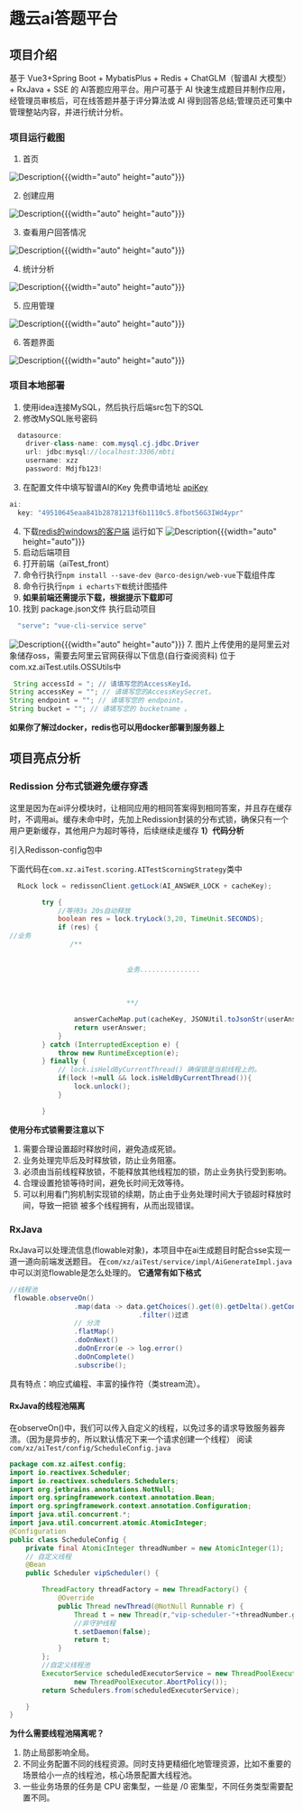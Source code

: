 # 趣云ai答题平台
## 项目介绍
基于 Vue3+Spring Boot + MybatisPlus + Redis + ChatGLM（智谱AI 大模型）+ RxJava + SSE 的 AI答题应用平台。用户可基于 AI 快速生成题目并制作应用，经管理员审核后，可在线答题并基于评分算法或 AI 得到回答总结;管理员还可集中管理整站内容，并进行统计分析。

### 项目运行截图
1. 首页

![Description](https://xzai-platform.oss-cn-guangzhou.aliyuncs.com/blogc952ed.png){{{width="auto" height="auto"}}}

2. 创建应用

![Description](https://xzai-platform.oss-cn-guangzhou.aliyuncs.com/bloga09abd.png){{{width="auto" height="auto"}}}

3. 查看用户回答情况

![Description](https://xzai-platform.oss-cn-guangzhou.aliyuncs.com/blog2b2d18.png){{{width="auto" height="auto"}}}

4. 统计分析

![Description](https://xzai-platform.oss-cn-guangzhou.aliyuncs.com/blogaa31a6.png){{{width="auto" height="auto"}}}

5. 应用管理

![Description](https://xzai-platform.oss-cn-guangzhou.aliyuncs.com/blog0cc07c.png){{{width="auto" height="auto"}}}

6. 答题界面

![Description](https://xzai-platform.oss-cn-guangzhou.aliyuncs.com/blog74a3ce.png){{{width="auto" height="auto"}}}

### 项目本地部署
1. 使用idea连接MySQL，然后执行后端src包下的SQL
2. 修改MySQL账号密码
``` java
  datasource:
    driver-class-name: com.mysql.cj.jdbc.Driver
    url: jdbc:mysql://localhost:3306/mbti
    username: xzz
    password: Mdjfb123!
```
3. 在配置文件中填写智谱AI的Key 免费申请地址 [apiKey](https://www.bigmodel.cn/usercenter/proj-mgmt/apikeys)
```java
ai:
  key: "49510645eaa841b28781213f6b1110c5.8fbot56G3IWd4ypr"
```
4. 下载[redis的windows的客户端](https://github.com/tporadowski/redis/releases ) 运行如下
   ![Description](https://xzai-platform.oss-cn-guangzhou.aliyuncs.com/blogd75514.png){{{width="auto" height="auto"}}}
5. 启动后端项目
6. 打开前端（aiTest_front）
7. 命令行执行`npm install --save-dev @arco-design/web-vue`下载组件库
8. 命令行执行`npm i echarts下载`统计图插件
9. **如果前端还需提示下载，根据提示下载即可**
10. 找到 package.json文件 执行启动项目
 ``` bash
   "serve": "vue-cli-service serve"
 ```
![Description](https://xzai-platform.oss-cn-guangzhou.aliyuncs.com/blog37c501.png){{{width="auto" height="auto"}}}
7. 图片上传使用的是阿里云对象储存oss，需要去阿里云官网获得以下信息(自行查阅资料) 位于com.xz.aiTest.utils.OSSUtils中
``` java
 String accessId = "; // 请填写您的AccessKeyId。
String accessKey = ""; // 请填写您的AccessKeySecret。
String endpoint = ""; // 请填写您的 endpoint。
String bucket = ""; // 请填写您的 bucketname 。
```
**如果你了解过docker，redis也可以用docker部署到服务器上**

## 项目亮点分析
### Redission 分布式锁避免缓存穿透
这里是因为在ai评分模块时，让相同应用的相同答案得到相同答案，并且存在缓存时，不调用ai。缓存未命中时，先加上Redission封装的分布式锁，确保只有一个用户更新缓存，其他用户为超时等待，后续继续走缓存
**1）代码分析**

引入Redisson-config包中

下面代码在`com.xz.aiTest.scoring.AITestScorningStrategy`类中
``` java
  RLock lock = redissonClient.getLock(AI_ANSWER_LOCK + cacheKey);

        try {
            //等待3s 20s自动释放
            boolean res = lock.tryLock(3,20, TimeUnit.SECONDS);
            if (res) {
//业务
               /**
							 							 
							 
							 业务...............
							 
							 			 
							 
							 **/

                answerCacheMap.put(cacheKey, JSONUtil.toJsonStr(userAnswer));
                return userAnswer;
            }
        } catch (InterruptedException e) {
            throw new RuntimeException(e);
        } finally {
            // lock.isHeldByCurrentThread() 确保锁是当前线程上的。
            if(lock !=null && lock.isHeldByCurrentThread()){
                lock.unlock();
            }

        }
```
**使用分布式锁需要注意以下**
1. 需要合理设置超时释放时间，避免造成死锁。
2. 业务处理完毕后及时释放锁，防止业务阻塞。
3. 必须由当前线程释放锁，不能释放其他线程加的锁，防止业务执行受到影响。
4. 合理设置抢锁等待时间，避免长时间无效等待。
5. 可以利用看门狗机制实现锁的续期，防止由于业务处理时间大于锁超时释放时间，导致一把锁
被多个线程拥有，从而出现错误。

### RxJava
RxJava可以处理流信息(flowable对象)，本项目中在ai生成题目时配合sse实现一道一道向前端发送题目。
在`com/xz/aiTest/service/impl/AiGenerateImpl.java`中可以浏览flowable是怎么处理的。
**它通常有如下格式**
``` java
//线程池 
 flowable.observeOn()
                .map(data -> data.getChoices().get(0).getDelta().getContent())
								.filter()过滤
                // 分流
                .flatMap()
                .doOnNext()
                .doOnError(e -> log.error()
                .doOnComplete()
                .subscribe();
```
具有特点：响应式编程、丰富的操作符（类stream流）。
#### RxJava的线程池隔离
在observeOn()中，我们可以传入自定义的线程，以免过多的请求导致服务器奔溃。（因为是异步的，所以默认情况下来一个请求创建一个线程）
阅读`com/xz/aiTest/config/ScheduleConfig.java`
```java
package com.xz.aiTest.config;
import io.reactivex.Scheduler;
import io.reactivex.schedulers.Schedulers;
import org.jetbrains.annotations.NotNull;
import org.springframework.context.annotation.Bean;
import org.springframework.context.annotation.Configuration;
import java.util.concurrent.*;
import java.util.concurrent.atomic.AtomicInteger;
@Configuration
public class ScheduleConfig {
    private final AtomicInteger threadNumber = new AtomicInteger(1);
    // 自定义线程
    @Bean
    public Scheduler vipScheduler() {

        ThreadFactory threadFactory = new ThreadFactory() {
            @Override
            public Thread newThread(@NotNull Runnable r) {
                Thread t = new Thread(r,"vip-scheduler-"+threadNumber.getAndAdd(1));
                //非守护线程
                t.setDaemon(false);
                return t;
            }
        };
        //自定义线程池
        ExecutorService scheduledExecutorService = new ThreadPoolExecutor(5, 7, 5, TimeUnit.SECONDS,new LinkedBlockingQueue<>(100),threadFactory,
                new ThreadPoolExecutor.AbortPolicy());
        return Schedulers.from(scheduledExecutorService);

    }
}

```
**为什么需要线程池隔离呢？**
1. 防止局部影响全局。
2. 不同业务配置不同的线程资源。同时支持更精细化地管理资源，比如不重要的场景给小一点的线程池，核心场景配置大线程池。
3. 一些业务场景的任务是 CPU 密集型，一些是 /0 密集型，不同任务类型需要配置不同。









